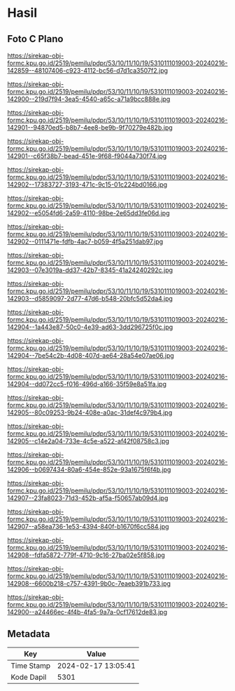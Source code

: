 # Hasil

## Foto C Plano

https://sirekap-obj-formc.kpu.go.id/2519/pemilu/pdpr/53/10/11/10/19/5310111019003-20240216-142859--48107406-c923-4112-bc56-d7d1ca3507f2.jpg

https://sirekap-obj-formc.kpu.go.id/2519/pemilu/pdpr/53/10/11/10/19/5310111019003-20240216-142900--219d7f94-3ea5-4540-a65c-a71a9bcc888e.jpg

https://sirekap-obj-formc.kpu.go.id/2519/pemilu/pdpr/53/10/11/10/19/5310111019003-20240216-142901--94870ed5-b8b7-4ee8-be9b-9f70279e482b.jpg

https://sirekap-obj-formc.kpu.go.id/2519/pemilu/pdpr/53/10/11/10/19/5310111019003-20240216-142901--c65f38b7-bead-451e-9f68-f9044a730f74.jpg

https://sirekap-obj-formc.kpu.go.id/2519/pemilu/pdpr/53/10/11/10/19/5310111019003-20240216-142902--17383727-3193-471c-9c15-01c224bd0166.jpg

https://sirekap-obj-formc.kpu.go.id/2519/pemilu/pdpr/53/10/11/10/19/5310111019003-20240216-142902--e5054fd6-2a59-4110-98be-2e65dd3fe06d.jpg

https://sirekap-obj-formc.kpu.go.id/2519/pemilu/pdpr/53/10/11/10/19/5310111019003-20240216-142902--0111471e-fdfb-4ac7-b059-4f5a251dab97.jpg

https://sirekap-obj-formc.kpu.go.id/2519/pemilu/pdpr/53/10/11/10/19/5310111019003-20240216-142903--07e3019a-dd37-42b7-8345-41a24240292c.jpg

https://sirekap-obj-formc.kpu.go.id/2519/pemilu/pdpr/53/10/11/10/19/5310111019003-20240216-142903--d5859097-2d77-47d6-b548-20bfc5d52da4.jpg

https://sirekap-obj-formc.kpu.go.id/2519/pemilu/pdpr/53/10/11/10/19/5310111019003-20240216-142904--1a443e87-50c0-4e39-ad63-3dd296725f0c.jpg

https://sirekap-obj-formc.kpu.go.id/2519/pemilu/pdpr/53/10/11/10/19/5310111019003-20240216-142904--7be54c2b-4d08-407d-ae64-28a54e07ae06.jpg

https://sirekap-obj-formc.kpu.go.id/2519/pemilu/pdpr/53/10/11/10/19/5310111019003-20240216-142904--dd072cc5-f016-496d-a166-35f59e8a51fa.jpg

https://sirekap-obj-formc.kpu.go.id/2519/pemilu/pdpr/53/10/11/10/19/5310111019003-20240216-142905--80c09253-9b24-408e-a0ac-31def4c979b4.jpg

https://sirekap-obj-formc.kpu.go.id/2519/pemilu/pdpr/53/10/11/10/19/5310111019003-20240216-142905--c14e2a04-733e-4c5e-a522-af42f08758c3.jpg

https://sirekap-obj-formc.kpu.go.id/2519/pemilu/pdpr/53/10/11/10/19/5310111019003-20240216-142906--b0697434-80a6-454e-852e-93a1675f6f4b.jpg

https://sirekap-obj-formc.kpu.go.id/2519/pemilu/pdpr/53/10/11/10/19/5310111019003-20240216-142907--23fa8023-71d3-452b-af5a-f50657ab09d4.jpg

https://sirekap-obj-formc.kpu.go.id/2519/pemilu/pdpr/53/10/11/10/19/5310111019003-20240216-142907--a58ea736-1e53-4394-840f-b1670f6cc584.jpg

https://sirekap-obj-formc.kpu.go.id/2519/pemilu/pdpr/53/10/11/10/19/5310111019003-20240216-142908--fdfa5872-779f-4710-9c16-27ba02e5f858.jpg

https://sirekap-obj-formc.kpu.go.id/2519/pemilu/pdpr/53/10/11/10/19/5310111019003-20240216-142908--6600b218-c757-4391-9b0c-7eaeb391b733.jpg

https://sirekap-obj-formc.kpu.go.id/2519/pemilu/pdpr/53/10/11/10/19/5310111019003-20240216-142900--a24466ec-4f4b-4fa5-9a7a-0cf17612de83.jpg


## Metadata

| Key        | Value               |
| ---------- | ------------------- |
| Time Stamp | 2024-02-17 13:05:41 |
| Kode Dapil | 5301                |



